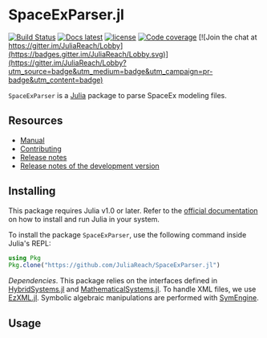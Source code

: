 # SpaceExParser.jl

[![Build Status](https://travis-ci.org/JuliaReach/SpaceExParser.jl.svg?branch=master)](https://travis-ci.org/JuliaReach/SpaceExParser.jl)
[![Docs latest](https://img.shields.io/badge/docs-latest-blue.svg)](http://juliareach.github.io/SpaceExParser.jl/latest/)
[![license](https://img.shields.io/github/license/mashape/apistatus.svg?maxAge=2592000)](https://github.com/JuliaReach/SpaceExParser.jl/blob/master/LICENSE.md)
[![Code coverage](http://codecov.io/github/JuliaReach/SpaceExParser.jl/coverage.svg?branch=master)](https://codecov.io/github/JuliaReach/SpaceExParser.jl?branch=master)
[![Join the chat at https://gitter.im/JuliaReach/Lobby](https://badges.gitter.im/JuliaReach/Lobby.svg)](https://gitter.im/JuliaReach/Lobby?utm_source=badge&utm_medium=badge&utm_campaign=pr-badge&utm_content=badge)

`SpaceExParser` is a [Julia](http://julialang.org) package to parse SpaceEx modeling files.

## Resources

- [Manual](http://juliareach.github.io/SpaceExParser.jl/latest/)
- [Contributing](https://juliareach.github.io/SpaceExParser.jl/latest/about/#Contributing-1)
- [Release notes](https://github.com/JuliaReach/SpaceExParser.jl/releases)
- [Release notes of the development version](https://github.com/JuliaReach/SpaceExParser.jl/wiki/Release-log-tracker)

## Installing

This package requires Julia v1.0 or later. Refer to the
[official documentation](https://julialang.org/downloads) on how to install and
run Julia in your system.

To install the package `SpaceExParser`, use the following command inside Julia's REPL:

```julia
using Pkg
Pkg.clone("https://github.com/JuliaReach/SpaceExParser.jl")
```

*Dependencies*. This package relies on the interfaces defined in [HybridSystems.jl](https://github.com/blegat/HybridSystems.jl) and [MathematicalSystems.jl](https://github.com/JuliaReach/MathematicalSystems.jl). To handle XML files, we use [EzXML.jl](https://github.com/bicycle1885/EzXML.jl). Symbolic algebraic manipulations are performed with [SymEngine](https://github.com/symengine/SymEngine.jl). 

## Usage

